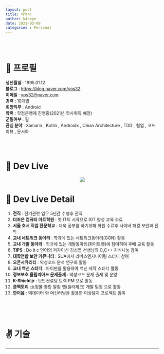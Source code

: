 ```yaml
---
layout: post
title: 이력서
author: k4keye
date: 2021-03-09
categories : Personal
---
```

<br/>
<br/>

# :bust_in_silhouette: 프로필
**생년월일** :  1995.01.12<br/>
**블로그** : https://blog.naver.com/vps32<br/>
**이메일** : vps32@naver.com<br/>
**경력** : 10개월 <br/>
**희망직무** : Android <br/>
**학력** : 학점은행제 진행중(2021년 학사취득 예정) <br/>
**군필여부** : 필 <br/>
**관심 분야** : Xamarin , Kotiln , Androidx ,  Clean Architecture , TDD , 협업 , 코드리뷰 , 문서화

<br/>
<br/>

# :rocket: Dev Live

<p align="center">
  <img src="https://user-images.githubusercontent.com/52993842/110482527-1a04d300-812c-11eb-975f-75bc0cb0f45c.png">
</p> 

# :mag_right: Dev Live Detail


1. **전직** : 전기관련 업무 5년간 수행후 전직
2. **더조은 컴퓨터 아트학원** : 첫 IT의 시작으로 IOT 양성 교육 수료
3. **서울 호서 직업 전문학교** : 더욱 공부를 하기위해 학원 수료후 사이버 해킹 보안과 진학
4. **교내 네트워크 동아리** : 학과에 있는 네트워크동아리(GON) 활동
5. **교내 개발 동아리** : 학과에 있는 개발동아리(화이트햇)에 참여하여 후배 교육 활동
6. **TIPS**  : Do it c 언어의 저자이신 김성엽 선생님의 C,C++ 지식나눔 참여
7. **대학연합 보안 커뮤니티** : SUA에서 리버스엔지니어링 스터디 참여
8. **오픈시큐리티** : 악성코드 분석 연구회 활동
9. **교내 백신 스터디** : 파이썬을 활용하여 백신 제작 스터디 활동
10. **정보보호 올림피아드 문제출제** : 악성코드 문제 출제 및 운영
11. **K-Shield jr** : 보안컨설팅 트랙 PM 으로 활동
12. **쿰팩토리** :쇼핑몰 통합 알림 앱(셀러체크) 개발 팀장 으로 활동
13. **한이음** : 빅데이터 와 머신러닝을 활용한 이상탐지 프로젝트 참여

<br/>
<br/>
<br/>

# :v: 기술
___



<br/>
<br/>

